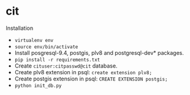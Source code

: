 # cit
Installation

  * `virtualenv env`
  * `source env/bin/activate`
  *  Install posgresql-9.4, postgis, plv8 and postgresql-dev* packages.
  * `pip install -r requirements.txt`
  * Create `cituser:citpasswd@cit` database.
  * Create plv8 extension in psql: `create extension plv8;`
  * Create postgis extension in psql: `CREATE EXTENSION postgis;`
  * `python init_db.py`
